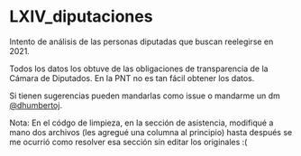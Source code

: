 # LXIV_diputaciones

Intento de análisis de las personas diputadas que buscan reelegirse en 2021.

Todos los datos los obtuve de las obligaciones de transparencia de la Cámara de Diputados. En la PNT no es tan fácil obtener los datos.

Si tienen sugerencias pueden mandarlas como issue o mandarme un dm [@dhumbertoj](https://twitter.com/dhumbertoj).

Nota: En el códgo de limpieza, en la sección de asistencia, modifiqué a mano dos archivos (les agregué una columna al principio) hasta después se me ocurrió como resolver esa sección sin editar los originales :(
